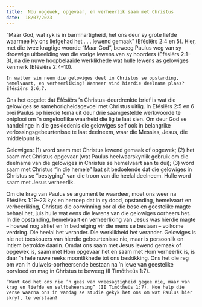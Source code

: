 ```yaml
---
title:  Nou opgewek, opgevaar, en verheerlik saam met Christus
date:  18/07/2023
---
```


“Maar God, wat ryk is in barmhartigheid, het ons deur sy grote liefde waarmee Hy ons liefgehad het . . . lewend gemaak” (Efésiërs 2:4 en 5).  Hier, met die twee kragtige woorde “Maar God”, beweeg Paulus weg van sy droewige uitbeelding van die vorige lewens van sy hoorders (Efésiërs 2:1–3), na die nuwe hoopbelaaide werklikhede wat hulle lewens as gelowiges kenmerk (Efésiërs 2:4–10).

`In watter sin neem die gelowiges deel in Christus se opstanding, hemelvaart, en verheerliking? Wanneer vind hierdie deelname plaas? Efésiërs 2:6,7.`

Ons het opgelet dat Efésiërs ’n Christus-deurdrenkte brief is wat die gelowiges se samehorigheidsgevoel met Christus uitlig. In Efésiërs 2:5 en 6 brei Paulus op hierdie tema uit deur drie saamgestelde werkwoorde te ontplooi om ’n ongelooflike waarheid die lig te laat sien. Om deur God se handelinge in die geskiedenis die gelowiges self ook in belangrike verlossingsgebeurtenisse te laat deelneem, waar die Messias, Jesus, die middelpunt is.

Gelowiges: (1) word saam met Christus lewend gemaak of opgewek; (2) het saam met Christus opgevaar (wat Paulus heelwaarskynlik gebruik om die deelname van die gelowiges in Christus se hemelvaart aan te dui); (3) word saam met Christus “in die hemele” laat sit bedoelende dat die gelowiges in Christus se “bestyging” van die troon van die heelal deelneem. Hulle word saam met Jesus verheerlik.

Om die krag van Paulus se argument te waardeer, moet ons weer na Efésiërs 1:19–23 kyk en herroep dat in sy dood, opstanding, hemelvaart en verheerliking, Christus die oorwinning oor al die bose en geestelike magte behaal het, juis hulle wat eens die lewens van die gelowiges oorheers het. In die opstanding, hemelvaart en verheerliking van Jesus was hierdie magte – hoewel nog aktief en ’n bedreiging vir die mens se bestaan – volkome verdring. Die heelal het verander.  Die werklikheid het verander. Gelowiges is nie net toeskouers van hierdie gebeurtenisse nie, maar is persoonlik en intiem betrokke daarin. Omdat ons saam met Jesus lewend gemaak of opgewek is, saam met Hom opgevaar het en saam met Hom verheerlik is, is daar ’n hele nuwe reeks moontlikhede tot ons beskikking. Ons het die reg om van ’n duiwels-oorheersende bestaan na ’n lewe van geestelike oorvloed en mag in Christus te beweeg (II  Timótheüs 1:7).

`“Want God het ons nie ’n gees van vreesagtigheid gegee nie, maar van krag en liefde en selfbeheersing” (II Timótheüs 1:7). Hoe help die verse waarna ons in vandag se studie gekyk het ons om wat Paulus hier skryf, te verstaan?`